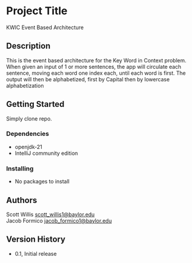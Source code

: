 # Project Title

KWIC Event Based Architecture

## Description

This is the event based architecture for the Key Word in Context problem. 
When given an input of 1 or more sentences, the app will circulate each sentence, moving each word one index each, until each word is first. 
The output will then be alphabetized, first by Capital then by lowercase alphabetization

## Getting Started
Simply clone repo. 

### Dependencies

* openjdk-21
* IntelliJ community edition

### Installing

* No packages to install

## Authors

Scott Willis scott_willis1@baylor.edu <br/>
Jacob Formico jacob_formico1@baylor.edu

## Version History

* 0.1, Initial release